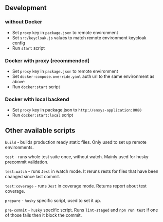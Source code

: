 ## Development
### without Docker

- Set `proxy` key in `package.json` to remote environment
- Set `src/keycloak.js` values to match remote environment keycloak config
- Run `start` script

### Docker with proxy (recommended)

- Set `proxy` key in `package.json` to remote environment
- Set `docker-compose.override.yaml` auth url to the same environment as above
- Run `docker:start` script

### Docker with local backend

- Set `proxy` key in package.json to `http://ensys-application:8080`
- Run `docker:start:local` script

## Other available scripts

`build` - builds production ready static files. Only used to set up remote environments.

`test` - runs whole test suite once, without watch. Mainly used for husky precommit validation.

`test:watch` - runs `Jest` in watch mode. It reruns rests for files that have been changed since last commit.

`test:coverage` - runs `Jest` in coverage mode. Returns report about test coverage.

`prepare` - `husky` specific script, used to set it up.

`pre-commit` - `husky` specific script. Runs `lint-staged` and `npm run test` if one of those fails then it block the commit.
